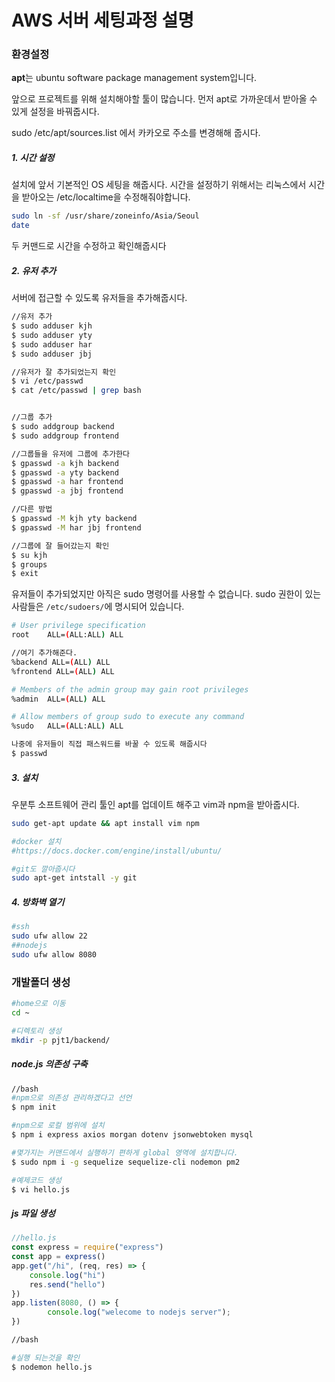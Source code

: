 # AWS 서버 세팅과정 설명

### 환경설정
 **apt**는 ubuntu software package management system입니다.

 앞으로 프로젝트를 위해 설치해야할 툴이 많습니다. 먼저 apt로 가까운데서 받아올 수 있게 설정을 바꿔줍시다.

sudo /etc/apt/sources.list 에서 카카오로 주소를 변경해해 줍시다.

##### 1. 시간 설정
설치에 앞서 기본적인 OS 세팅을 해줍시다.
시간을 설정하기 위해서는 리눅스에서 시간을 받아오는 /etc/localtime을 수정해줘야합니다.
```bash
sudo ln -sf /usr/share/zoneinfo/Asia/Seoul
date
```

두 커맨드로 시간을 수정하고 확인해줍시다

##### 2. 유저 추가
서버에 접근할 수 있도록 유저들을 추가해줍시다.
```bash
//유저 추가
$ sudo adduser kjh
$ sudo adduser yty
$ sudo adduser har
$ sudo adduser jbj

//유저가 잘 추가되었는지 확인
$ vi /etc/passwd
$ cat /etc/passwd | grep bash


//그룹 추가
$ sudo addgroup backend
$ sudo addgroup frontend

//그룹들을 유저에 그룹에 추가한다
$ gpasswd -a kjh backend
$ gpasswd -a yty backend
$ gpasswd -a har frontend
$ gpasswd -a jbj frontend

//다른 방법
$ gpasswd -M kjh yty backend
$ gpasswd -M har jbj frontend

//그룹에 잘 들어갔는지 확인
$ su kjh
$ groups
$ exit

```

 유저들이 추가되었지만 아직은 sudo 명령어를 사용할 수 없습니다.
sudo 권한이 있는 사람들은 `/etc/sudoers/`에 명시되어 있습니다.

```bash
# User privilege specification
root    ALL=(ALL:ALL) ALL

//여기 추가해준다.
%backend ALL=(ALL) ALL
%frontend ALL=(ALL) ALL

# Members of the admin group may gain root privileges
%admin  ALL=(ALL) ALL

# Allow members of group sudo to execute any command
%sudo   ALL=(ALL:ALL) ALL
```

```bash
나중에 유저들이 직접 패스워드를 바꿀 수 있도록 해줍시다
$ passwd
```

##### 3. 설치
우분투 소프트웨어 관리 툴인 apt를 업데이트 해주고 vim과 npm을 받아줍시다.

```bash
sudo get-apt update && apt install vim npm

#docker 설치
#https://docs.docker.com/engine/install/ubuntu/

#git도 깔아줍시다
sudo apt-get intstall -y git
```

##### 4. 방화벽 열기
```bash
#ssh
sudo ufw allow 22
##nodejs
sudo ufw allow 8080
```
### 개발폴더 생성
```bash
#home으로 이동
cd ~

#디렉토리 생성
mkdir -p pjt1/backend/
```

##### node.js 의존성 구축
```bash
//bash
#npm으로 의존성 관리하겠다고 선언
$ npm init 

#npm으로 로컬 범위에 설치
$ npm i express axios morgan dotenv jsonwebtoken mysql 

#몇가지는 커맨드에서 실행하기 편하게 global 영역에 설치합니다.
$ sudo npm i -g sequelize sequelize-cli nodemon pm2

#예제코드 생성
$ vi hello.js

```
##### js 파일 생성
```js
//hello.js
const express = require("express")
const app = express()
app.get("/hi", (req, res) => {
    console.log("hi")
    res.send("hello")
})
app.listen(8080, () => {
        console.log("welecome to nodejs server");
})
```

```bash
//bash

#실행 되는것을 확인
$ nodemon hello.js
```